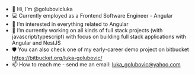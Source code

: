 - 👋 Hi, I’m @golubovicluka
- 💻 Currently employed as a Frontend Software Engineer - Angular
- 👀 I’m interested in everything related to Angular 
- 🌱 I’m currently working on all kinds of full stack projects (with javascript/typescript) with focus on building full stack applications with Angular and NestJS
- 🛡️ You can also check one of my early-career demo project on bitbucket https://bitbucket.org/luka-golubovic/
- 📫 How to reach me - send me an email: luka_golubovic@yahoo.com

<!---
golubovicluka/golubovicluka is a ✨ special ✨ repository because its `README.md` (this file) appears on your GitHub profile.
You can click the Preview link to take a look at your changes.
--->
